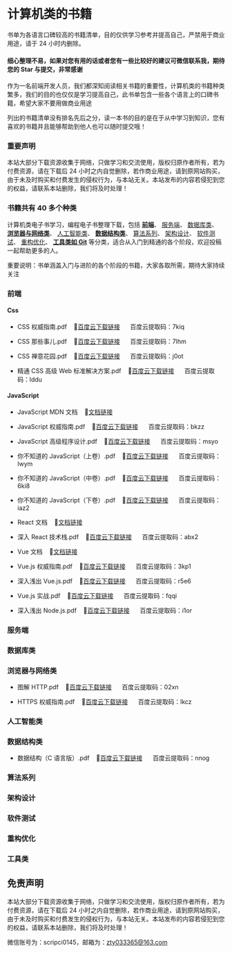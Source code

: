# 计算机类的书籍

书单为各语言口碑较高的书籍清单，目的仅供学习参考并提高自己，严禁用于商业用途，请于 24 小时内删除。

#### 细心整理不易，如果对您有用的话或者您有一些比较好的建议可微信联系我，期待您的 Star 与提交，非常感谢

作为一名前端开发人员，我们都深知阅读相关书籍的重要性，计算机类的书籍种类繁多，我们的目的也仅仅是学习提高自己，此书单包含一些各个语言上的口碑书籍，希望大家不要用做商业用途

列出的书籍清单没有排名先后之分，读一本书的目的是在于从中学习到知识，您有喜欢的书籍并且能够帮助到他人也可以随时提交哦！

### 重要声明

本站大部分下载资源收集于网络，只做学习和交流使用，版权归原作者所有，若为付费资源，请在下载后 24 小时之内自觉删除，若作商业用途，请到原网站购买，由于未及时购买和付费发生的侵权行为，与本站无关。本站发布的内容若侵犯到您的权益，请联系本站删除，我们将及时处理！

### 书籍共有 40 多个种类

计算机类电子书学习，编程电子书整理下载，包括
[**前端**](https://github.com/itzty-1207/e-books#前端)、
[服务端](https://github.com/itzty-1207/e-books#服务端)、
[数据库类](https://github.com/itzty-1207/e-books#数据库类)、
[**浏览器与网络类**](https://github.com/itzty-1207/e-books#浏览器与网络类)、
[人工智能类](https://github.com/itzty-1207/e-books#人工智能类)、
[**数据结构类**](https://github.com/itzty-1207/e-books#数据结构类)、
[算法系列](https://github.com/itzty-1207/e-books#算法系列)、
[架构设计](https://github.com/itzty-1207/e-books#架构设计)、
[软件测试](https://github.com/itzty-1207/e-books#软件测试)、
[重构优化](https://github.com/itzty-1207/e-books#重构优化)、
[**工具类如 Git**](https://github.com/itzty-1207/e-books#工具类)
等分类，适合从入门到精通的各个阶段，欢迎投稿一起帮助更多的人。

重要说明：书单涵盖入门与进阶的各个阶段的书籍，大家各取所需，期待大家持续关注

### 前端

#### Css

- CSS 权威指南.pdf&nbsp;&nbsp;&nbsp;&nbsp;🧀[百度云下载链接](https://pan.baidu.com/s/1-fCcMQv4kLtBORYset2kyQ)&nbsp;&nbsp;&nbsp;&nbsp;&nbsp;&nbsp;百度云提取码：7kiq

- CSS 那些事儿.pdf&nbsp;&nbsp;&nbsp;&nbsp;🧀[百度云下载链接](https://pan.baidu.com/s/1KzWHjqzY7VGK_AaOClWJbA)&nbsp;&nbsp;&nbsp;&nbsp;&nbsp;&nbsp;百度云提取码：7lhm

- CSS 禅意花园.pdf&nbsp;&nbsp;&nbsp;&nbsp;🧀[百度云下载链接](https://pan.baidu.com/s/12cywJukd3ANwuyVogjUnXg)&nbsp;&nbsp;&nbsp;&nbsp;&nbsp;&nbsp;百度云提取码：j0ot

- 精通 CSS 高级 Web 标准解决方案.pdf&nbsp;&nbsp;&nbsp;&nbsp;🧀[百度云下载链接](https://pan.baidu.com/s/1j35lmHGID9f5vOHEs6qS_w)&nbsp;&nbsp;&nbsp;&nbsp;&nbsp;&nbsp;百度云提取码：lddu

#### JavaScript

- JavaScript MDN 文档&nbsp;&nbsp;&nbsp;&nbsp;🧀[文档链接](https://developer.mozilla.org/zh-CN)

- JavaScript 权威指南.pdf&nbsp;&nbsp;&nbsp;&nbsp;🧀[百度云下载链接](https://pan.baidu.com/s/1ZkAO6gUkFhUzFdMbEzDYJQ)&nbsp;&nbsp;&nbsp;&nbsp;&nbsp;&nbsp;百度云提取码：bkzz

- JavaScript 高级程序设计.pdf&nbsp;&nbsp;&nbsp;&nbsp;🧀[百度云下载链接](https://pan.baidu.com/s/1uGbQPSCGfslLQf6yQfWtGQ)&nbsp;&nbsp;&nbsp;&nbsp;&nbsp;&nbsp;百度云提取码：msyo

- 你不知道的 JavaScript（上卷）.pdf&nbsp;&nbsp;&nbsp;&nbsp;🧀[百度云下载链接](https://pan.baidu.com/s/1l7EKx3Zl72hPpXd9yTvXzg)&nbsp;&nbsp;&nbsp;&nbsp;&nbsp;&nbsp;百度云提取码：lwym

- 你不知道的 JavaScript（中卷）.pdf&nbsp;&nbsp;&nbsp;&nbsp;🧀[百度云下载链接](https://pan.baidu.com/s/1C0wv6wBfQD_VUSK7eo38kg)&nbsp;&nbsp;&nbsp;&nbsp;&nbsp;&nbsp;百度云提取码：6ki8

- 你不知道的 JavaScript（下卷）.pdf&nbsp;&nbsp;&nbsp;&nbsp;🧀[百度云下载链接](https://pan.baidu.com/s/1KUSkwfPyvxD_gLv3vj8ZLg)&nbsp;&nbsp;&nbsp;&nbsp;&nbsp;&nbsp;百度云提取码：iaz2

- React 文档&nbsp;&nbsp;&nbsp;&nbsp;🧀[文档链接](https://react.docschina.org/docs/getting-started.html)

- 深入 React 技术栈.pdf&nbsp;&nbsp;&nbsp;&nbsp;🧀[百度云下载链接](https://pan.baidu.com/s/1Tg0D60ccte4JbrLo0Cw7Eg)&nbsp;&nbsp;&nbsp;&nbsp;&nbsp;&nbsp;百度云提取码：abx2

- Vue 文档&nbsp;&nbsp;&nbsp;&nbsp;🧀[文档链接](https://cn.vuejs.org/guide/introduction.html)

- Vue.js 权威指南.pdf&nbsp;&nbsp;&nbsp;&nbsp;🧀[百度云下载链接](https://pan.baidu.com/s/1mUltZYXQTjXu_ySQwg1bvg)&nbsp;&nbsp;&nbsp;&nbsp;&nbsp;&nbsp;百度云提取码：3kp1

- 深入浅出 Vue.js.pdf&nbsp;&nbsp;&nbsp;&nbsp;🧀[百度云下载链接](https://pan.baidu.com/s/1bNk2m1FMJ4oYC6pniogo_A)&nbsp;&nbsp;&nbsp;&nbsp;&nbsp;&nbsp;百度云提取码：r5e6

- Vue.js 实战.pdf&nbsp;&nbsp;&nbsp;&nbsp;🧀[百度云下载链接](https://pan.baidu.com/s/1J5ihooCdH1brcGv_MEkVOA)&nbsp;&nbsp;&nbsp;&nbsp;&nbsp;&nbsp;百度云提取码：fqqi

- 深入浅出 Node.js.pdf&nbsp;&nbsp;&nbsp;&nbsp;🧀[百度云下载链接](https://pan.baidu.com/s/1GZ-fPaoqpjEejh_H3u-k5w)&nbsp;&nbsp;&nbsp;&nbsp;&nbsp;&nbsp;百度云提取码：i1or

### 服务端

### 数据库类

### 浏览器与网络类

- 图解 HTTP.pdf&nbsp;&nbsp;&nbsp;&nbsp;🧀[百度云下载链接](https://pan.baidu.com/s/1hHeUCmSDi4vj43ujt5k0HA)&nbsp;&nbsp;&nbsp;&nbsp;&nbsp;&nbsp;百度云提取码：02xn

- HTTPS 权威指南.pdf&nbsp;&nbsp;&nbsp;&nbsp;🧀[百度云下载链接](https://pan.baidu.com/s/18rKHk4F04oMO3P87OivR4Q)&nbsp;&nbsp;&nbsp;&nbsp;&nbsp;&nbsp;百度云提取码：lkcz

### 人工智能类

### 数据结构类

- 数据结构（C 语言版）.pdf&nbsp;&nbsp;&nbsp;&nbsp;🧀[百度云下载链接](https://pan.baidu.com/s/1CcrzLyQF3VCykDQKYrUlqQ)&nbsp;&nbsp;&nbsp;&nbsp;&nbsp;&nbsp;百度云提取码：nnog

### 算法系列

### 架构设计

### 软件测试

### 重构优化

### 工具类

## 免责声明

本站大部分下载资源收集于网络，只做学习和交流使用，版权归原作者所有，若为付费资源，请在下载后 24 小时之内自觉删除，若作商业用途，请到原网站购买，由于未及时购买和付费发生的侵权行为，与本站无关。本站发布的内容若侵犯到您的权益，请联系本站删除，我们将及时处理！

微信账号为：scripci0145，邮箱为：zty033365@163.com
